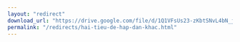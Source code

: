 ```yaml
---
layout: "redirect"
download_url: "https://drive.google.com/file/d/1Q1VFsUs23-zKbtSNvL4bN_jPDYNnmeMx/view?usp=drive_link"
permalink: "/redirects/hai-tieu-de-hap-dan-khac.html"
---
```


